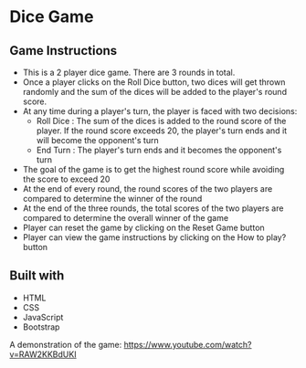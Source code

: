 # Dice Game

## Game Instructions
- This is a 2 player dice game. There are 3 rounds in total.
- Once a player clicks on the Roll Dice button, two dices will get thrown randomly and the sum of the dices will be added to the player's round score.
- At any time during a player's turn, the player is faced with two decisions:
    - Roll Dice : The sum of the dices is added to the round score of the player. If the round score exceeds 20, the player's turn ends and it will become the opponent's turn
    - End Turn : The player's turn ends and it becomes the opponent's turn
- The goal of the game is to get the highest round score while avoiding the score to exceed 20 
- At the end of every round, the round scores of the two players are compared to determine the winner of the round
- At the end of the three rounds, the total scores of the two players are compared to determine the overall winner of the game
- Player can reset the game by clicking on the Reset Game button
- Player can view the game instructions by clicking on the How to play? button


## Built with
- HTML
- CSS
- JavaScript
- Bootstrap


A demonstration of the game: https://www.youtube.com/watch?v=RAW2KKBdUKI




